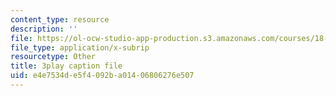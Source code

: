 ```yaml
---
content_type: resource
description: ''
file: https://ol-ocw-studio-app-production.s3.amazonaws.com/courses/18-086-mathematical-methods-for-engineers-ii-spring-2006/e4e7534de5f4092ba01406806276e507_zha1744fTRs.srt
file_type: application/x-subrip
resourcetype: Other
title: 3play caption file
uid: e4e7534d-e5f4-092b-a014-06806276e507
---
```

